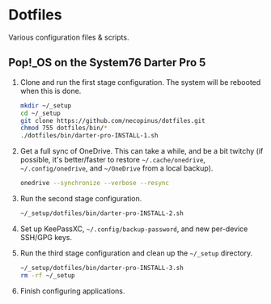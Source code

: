 # Dotfiles

Various configuration files & scripts.

## Pop!_OS on the System76 Darter Pro 5

1. Clone and run the first stage configuration. The system will be
   rebooted when this is done.

	```bash
	mkdir ~/_setup
	cd ~/_setup
	git clone https://github.com/necopinus/dotfiles.git
	chmod 755 dotfiles/bin/*
	./dotfiles/bin/darter-pro-INSTALL-1.sh
	```

2. Get a full sync of OneDrive. This can take a while, and be a bit
   twitchy (if possible, it's better/faster to restore
   `~/.cache/onedrive`, `~/.config/onedrive`, and `~/OneDrive` from a
   local backup).

	```bash
	onedrive --synchronize --verbose --resync
	```

3. Run the second stage configuration.

	```bash
	~/_setup/dotfiles/bin/darter-pro-INSTALL-2.sh
	```

4. Set up KeePassXC, `~/.config/backup-password`, and new per-device
   SSH/GPG keys.

5. Run the third stage configuration and clean up the `~/_setup`
   directory.

	```bash
	~/_setup/dotfiles/bin/darter-pro-INSTALL-3.sh
	rm -rf ~/_setup
	```

6. Finish configuring applications.
